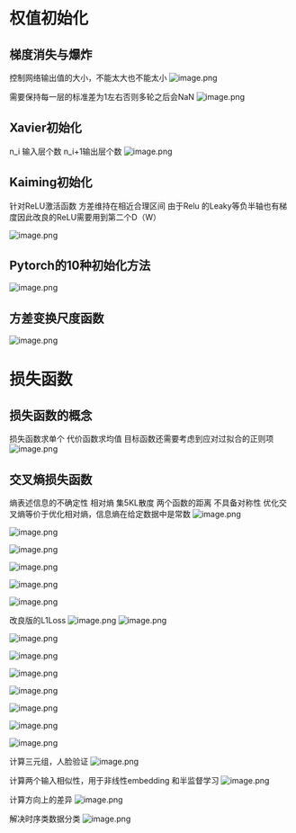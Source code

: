 # 权值初始化

## 梯度消失与爆炸
控制网络输出值的大小，不能太大也不能太小
![image.png](https://kashiwa-pic.oss-cn-beijing.aliyuncs.com/20240303194042.png)

需要保持每一层的标准差为1左右否则多轮之后会NaN
![image.png](https://kashiwa-pic.oss-cn-beijing.aliyuncs.com/20240303194652.png)

## Xavier初始化
n_i 输入层个数
n_i+1输出层个数
![image.png](https://kashiwa-pic.oss-cn-beijing.aliyuncs.com/20240303194807.png)


## Kaiming初始化
针对ReLU激活函数
方差维持在相近合理区间
由于Relu 的Leaky等负半轴也有梯度因此改良的ReLU需要用到第二个D（W）

![image.png](https://kashiwa-pic.oss-cn-beijing.aliyuncs.com/20240303195427.png)

## Pytorch的10种初始化方法
![image.png](https://kashiwa-pic.oss-cn-beijing.aliyuncs.com/20240303195806.png)

## 方差变换尺度函数
![image.png](https://kashiwa-pic.oss-cn-beijing.aliyuncs.com/20240303195841.png)

# 损失函数
## 损失函数的概念
损失函数求单个
代价函数求均值
目标函数还需要考虑到应对过拟合的正则项
![image.png](https://kashiwa-pic.oss-cn-beijing.aliyuncs.com/20240303200328.png)


## 交叉熵损失函数
熵表述信息的不确定性
相对熵 集5KL散度  两个函数的距离 不具备对称性
优化交叉熵等价于优化相对熵，信息熵在给定数据中是常数
![image.png](https://kashiwa-pic.oss-cn-beijing.aliyuncs.com/20240303201051.png)

![image.png](https://kashiwa-pic.oss-cn-beijing.aliyuncs.com/20240303201146.png)

![image.png](https://kashiwa-pic.oss-cn-beijing.aliyuncs.com/20240303210149.png)


![image.png](https://kashiwa-pic.oss-cn-beijing.aliyuncs.com/20240303202124.png)

![image.png](https://kashiwa-pic.oss-cn-beijing.aliyuncs.com/20240303205922.png)

![image.png](https://kashiwa-pic.oss-cn-beijing.aliyuncs.com/20240303210321.png)

改良版的L1Loss
![image.png](https://kashiwa-pic.oss-cn-beijing.aliyuncs.com/20240303210445.png)
![image.png](https://kashiwa-pic.oss-cn-beijing.aliyuncs.com/20240303210520.png)


![image.png](https://kashiwa-pic.oss-cn-beijing.aliyuncs.com/20240303210643.png)


![image.png](https://kashiwa-pic.oss-cn-beijing.aliyuncs.com/20240303210921.png)

![image.png](https://kashiwa-pic.oss-cn-beijing.aliyuncs.com/20240303211245.png)

![image.png](https://kashiwa-pic.oss-cn-beijing.aliyuncs.com/20240303211533.png)

![image.png](https://kashiwa-pic.oss-cn-beijing.aliyuncs.com/20240303212001.png)

![image.png](https://kashiwa-pic.oss-cn-beijing.aliyuncs.com/20240303212123.png)

![image.png](https://kashiwa-pic.oss-cn-beijing.aliyuncs.com/20240303212341.png)

计算三元组，人脸验证
![image.png](https://kashiwa-pic.oss-cn-beijing.aliyuncs.com/20240303212523.png)

计算两个输入相似性，用于非线性embedding 和半监督学习
![image.png](https://kashiwa-pic.oss-cn-beijing.aliyuncs.com/20240303212722.png)

计算方向上的差异
![image.png](https://kashiwa-pic.oss-cn-beijing.aliyuncs.com/20240303212813.png)


解决时序类数据分类
![image.png](https://kashiwa-pic.oss-cn-beijing.aliyuncs.com/20240303213004.png)
